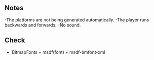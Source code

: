 ## Notes

-The platforms are not being generated automatically.
-The player runs backwards and forwards.
-No sound.

## Check

- BitmapFonts + msdf(font) + msdf-bmfont-xml
